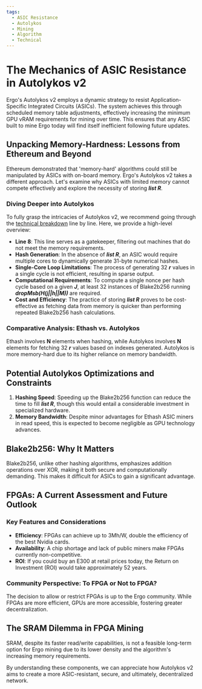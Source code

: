 ```yaml
---
tags:
  - ASIC Resistance
  - Autolykos
  - Mining
  - Algorithm
  - Technical
---
```


# The Mechanics of ASIC Resistance in Autolykos v2

Ergo's Autolykos v2 employs a dynamic strategy to resist Application-Specific Integrated Circuits (ASICs). The system achieves this through scheduled memory table adjustments, effectively increasing the minimum GPU vRAM requirements for mining over time. This ensures that any ASIC built to mine Ergo today will find itself inefficient following future updates.

## Unpacking Memory-Hardness: Lessons from Ethereum and Beyond

Ethereum demonstrated that 'memory-hard' algorithms could still be manipulated by ASICs with on-board memory. Ergo's Autolykos v2 takes a different approach. Let's examine why ASICs with limited memory cannot compete effectively and explore the necessity of storing **_list R_**.

### Diving Deeper into Autolykos

To fully grasp the intricacies of Autolykos v2, we recommend going through the [technical breakdown](algo-technical.md) line by line. Here, we provide a high-level overview:

- **Line 8**: This line serves as a gatekeeper, filtering out machines that do not meet the memory requirements.
- **Hash Generation**: In the absence of **_list R_**, an ASIC would require multiple cores to dynamically generate 31-byte numerical hashes.
- **Single-Core Loop Limitations**: The process of generating 32 **_r_** values in a single cycle is not efficient, resulting in sparse output.
- **Computational Requirements**: To compute a single nonce per hash cycle based on a given **_J_**, at least 32 instances of Blake2b256 running **_dropMsb(H(j||h||M))_** are required.
- **Cost and Efficiency**: The practice of storing **_list R_** proves to be cost-effective as fetching data from memory is quicker than performing repeated Blake2b256 hash calculations.

### Comparative Analysis: Ethash vs. Autolykos

Ethash involves **N** elements when hashing, while Autolykos involves **N** elements for fetching 32 **_r_** values based on indexes generated. Autolykos is more memory-hard due to its higher reliance on memory bandwidth.

## Potential Autolykos Optimizations and Constraints

1. **Hashing Speed**: Speeding up the Blake2b256 function can reduce the time to fill **_list R_**, though this would entail a considerable investment in specialized hardware.
2. **Memory Bandwidth**: Despite minor advantages for Ethash ASIC miners in read speed, this is expected to become negligible as GPU technology advances.

## Blake2b256: Why It Matters

Blake2b256, unlike other hashing algorithms, emphasizes addition operations over XOR, making it both secure and computationally demanding. This makes it difficult for ASICs to gain a significant advantage.

## FPGAs: A Current Assessment and Future Outlook

### Key Features and Considerations

- **Efficiency**: FPGAs can achieve up to 3Mh/W, double the efficiency of the best Nvidia cards.
- **Availability**: A chip shortage and lack of public miners make FPGAs currently non-competitive.
- **ROI**: If you could buy an E300 at retail prices today, the Return on Investment (ROI) would take approximately 52 years.

### Community Perspective: To FPGA or Not to FPGA?

The decision to allow or restrict FPGAs is up to the Ergo community. While FPGAs are more efficient, GPUs are more accessible, fostering greater decentralization.

## The SRAM Dilemma in FPGA Mining

SRAM, despite its faster read/write capabilities, is not a feasible long-term option for Ergo mining due to its lower density and the algorithm's increasing memory requirements.

By understanding these components, we can appreciate how Autolykos v2 aims to create a more ASIC-resistant, secure, and ultimately, decentralized network.
